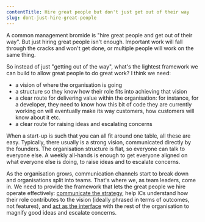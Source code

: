 ```yaml
---
contentTitle: Hire great people but don't just get out of their way
slug: dont-just-hire-great-people
---
```


A common management bromide is "hire great people and get out of their way". But just hiring great people isn't enough. Important work will fall through the cracks and won't get done, or multiple people will work on the same thing.

So instead of just "getting out of the way", what's the lightest framework we can build to allow great people to do great work? I think we need:
- a vision of where the organisation is going
- a structure so they know how their role fits into achieving that vision
- a clear route for delivering value within the organisation: for instance, for a developer, they need to know how this bit of code they are currently working on will eventually make its way customers, how customers will know about it etc.
- a clear route for raising ideas and escalating concerns

When a start-up is such that you can all fit around one table, all these are easy. Typically, there usually is a strong vision, communicated directly by the founders. The organisation structure is flat, so everyone can talk to everyone else. A weekly all-hands is enough to get everyone aligned on what everyone else is doing, to raise ideas and to escalate concerns.

As the organisation grows, communication channels start to break down and organisations split into teams. That's where we, as team leaders, come in. We need to provide the framework that lets the great people we hire operate effectively: [communicate the strategy](https://www.elidedbranches.com/2021/01/make-boring-plans.html), help ICs understand how their role contributes to the vision (ideally phrased in terms of outcomes, not features), and [act as the interface](/blog/making-yourself-useful-as-a-middle-manager) with the rest of the organisation to magnify good ideas and escalate concerns.
